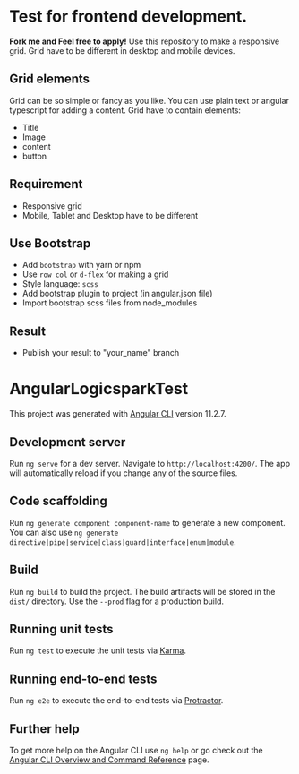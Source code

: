 # Test for frontend development.
**Fork me and Feel free to apply!**
Use this repository to make a responsive grid. 
Grid have to be different in desktop and mobile devices.</p>

## Grid elements
Grid can be so simple or fancy as you like. You can use plain text or angular typescript for adding a content. 
Grid have to contain elements:

- Title
- Image
- content
- button

## Requirement
- Responsive grid
- Mobile, Tablet and Desktop have to be different

## Use Bootstrap

- Add `bootstrap` with yarn or npm
- Use `row col` or `d-flex` for making a grid
- Style language: `scss`
- Add bootstrap plugin to project (in angular.json file)
- Import bootstrap scss files from node_modules

## Result
- Publish your result to "your_name" branch


# AngularLogicsparkTest

This project was generated with [Angular CLI](https://github.com/angular/angular-cli) version 11.2.7.

## Development server

Run `ng serve` for a dev server. Navigate to `http://localhost:4200/`. The app will automatically reload if you change any of the source files.

## Code scaffolding

Run `ng generate component component-name` to generate a new component. You can also use `ng generate directive|pipe|service|class|guard|interface|enum|module`.

## Build

Run `ng build` to build the project. The build artifacts will be stored in the `dist/` directory. Use the `--prod` flag for a production build.

## Running unit tests

Run `ng test` to execute the unit tests via [Karma](https://karma-runner.github.io).

## Running end-to-end tests

Run `ng e2e` to execute the end-to-end tests via [Protractor](http://www.protractortest.org/).

## Further help

To get more help on the Angular CLI use `ng help` or go check out the [Angular CLI Overview and Command Reference](https://angular.io/cli) page.
